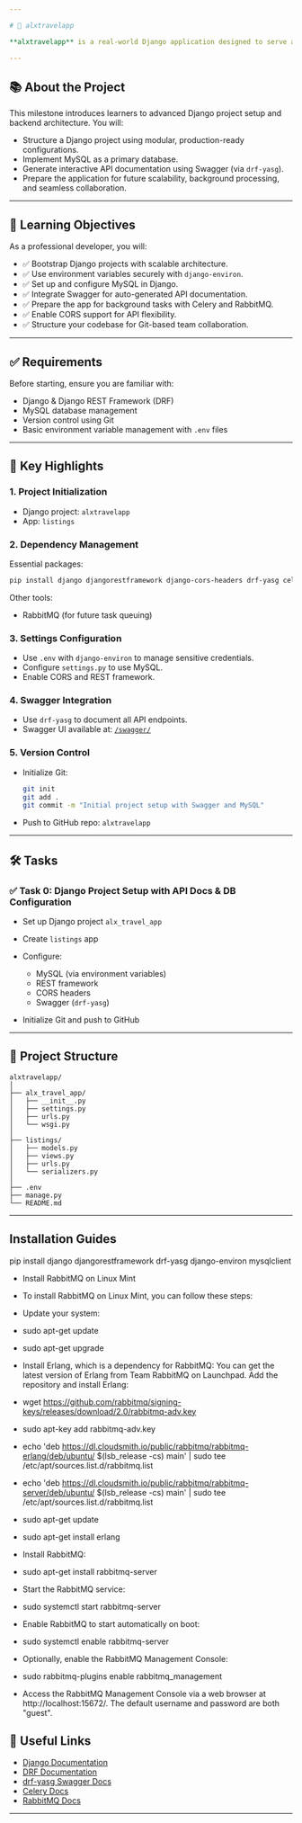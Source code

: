 ```yaml
---

# 🧳 alxtravelapp

**alxtravelapp** is a real-world Django application designed to serve as the foundation for a scalable travel listing platform. This project focuses on establishing robust backend infrastructure, integrating Swagger for API documentation, and using MySQL for reliable data management — all while following industry best practices.

---
```


## 📚 About the Project

This milestone introduces learners to advanced Django project setup and backend architecture. You will:

* Structure a Django project using modular, production-ready configurations.
* Implement MySQL as a primary database.
* Generate interactive API documentation using Swagger (via `drf-yasg`).
* Prepare the application for future scalability, background processing, and seamless collaboration.

---

## 🎯 Learning Objectives

As a professional developer, you will:

* ✅ Bootstrap Django projects with scalable architecture.
* ✅ Use environment variables securely with `django-environ`.
* ✅ Set up and configure MySQL in Django.
* ✅ Integrate Swagger for auto-generated API documentation.
* ✅ Prepare the app for background tasks with Celery and RabbitMQ.
* ✅ Enable CORS support for API flexibility.
* ✅ Structure your codebase for Git-based team collaboration.

---

## ✅ Requirements

Before starting, ensure you are familiar with:

* Django & Django REST Framework (DRF)
* MySQL database management
* Version control using Git
* Basic environment variable management with `.env` files

---

## 🚀 Key Highlights

### 1. **Project Initialization**

* Django project: `alxtravelapp`
* App: `listings`

### 2. **Dependency Management**

Essential packages:

```bash
pip install django djangorestframework django-cors-headers drf-yasg celery django-environ
```

Other tools:

* RabbitMQ (for future task queuing)

### 3. **Settings Configuration**

* Use `.env` with `django-environ` to manage sensitive credentials.
* Configure `settings.py` to use MySQL.
* Enable CORS and REST framework.

### 4. **Swagger Integration**

* Use `drf-yasg` to document all API endpoints.
* Swagger UI available at: [`/swagger/`](http://localhost:8000/swagger/)

### 5. **Version Control**

* Initialize Git:

  ```bash
  git init
  git add .
  git commit -m "Initial project setup with Swagger and MySQL"
  ```
* Push to GitHub repo: `alxtravelapp`

---

## 🛠️ Tasks

### ✅ Task 0: Django Project Setup with API Docs & DB Configuration

* Set up Django project `alx_travel_app`
* Create `listings` app
* Configure:

  * MySQL (via environment variables)
  * REST framework
  * CORS headers
  * Swagger (`drf-yasg`)
* Initialize Git and push to GitHub

---

## 📁 Project Structure

```
alxtravelapp/
│
├── alx_travel_app/
│   ├── __init__.py
│   ├── settings.py
│   ├── urls.py
│   └── wsgi.py
│
├── listings/
│   ├── models.py
│   ├── views.py
│   ├── urls.py
│   └── serializers.py
│
├── .env
├── manage.py
└── README.md
```

---
## Installation Guides
pip install django djangorestframework drf-yasg django-environ mysqlclient

- Install RabbitMQ on Linux Mint
- To install RabbitMQ on Linux Mint, you can follow these steps:

- Update your system:
- sudo apt-get update
- sudo apt-get upgrade

- Install Erlang, which is a dependency for RabbitMQ: You can get the latest version of Erlang from Team RabbitMQ on Launchpad. Add the repository and install Erlang:

- wget https://github.com/rabbitmq/signing-keys/releases/download/2.0/rabbitmq-adv.key
- sudo apt-key add rabbitmq-adv.key
- echo 'deb https://dl.cloudsmith.io/public/rabbitmq/rabbitmq-erlang/deb/ubuntu/ $(lsb_release -cs) main' | sudo tee /etc/apt/sources.list.d/rabbitmq.list
- echo 'deb https://dl.cloudsmith.io/public/rabbitmq/rabbitmq-server/deb/ubuntu/ $(lsb_release -cs) main' | sudo tee /etc/apt/sources.list.d/rabbitmq.list
- sudo apt-get update
- sudo apt-get install erlang

- Install RabbitMQ:
- sudo apt-get install rabbitmq-server
- Start the RabbitMQ service:
- sudo systemctl start rabbitmq-server

- Enable RabbitMQ to start automatically on boot:
- sudo systemctl enable rabbitmq-server
- Optionally, enable the RabbitMQ Management Console:
- sudo rabbitmq-plugins enable rabbitmq_management

- Access the RabbitMQ Management Console via a web browser at http://localhost:15672/. The default username and password are both "guest".

## 🔗 Useful Links

* [Django Documentation](https://docs.djangoproject.com/en/stable/)
* [DRF Documentation](https://www.django-rest-framework.org/)
* [drf-yasg Swagger Docs](https://github.com/axnsan12/drf-yasg)
* [Celery Docs](https://docs.celeryq.dev/en/stable/)
* [RabbitMQ Docs](https://www.rabbitmq.com/)

---


